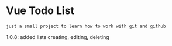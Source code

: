 # Vue Todo List
```
just a small project to learn how to work with git and github
```
1.0.8: added lists creating, editing, deleting